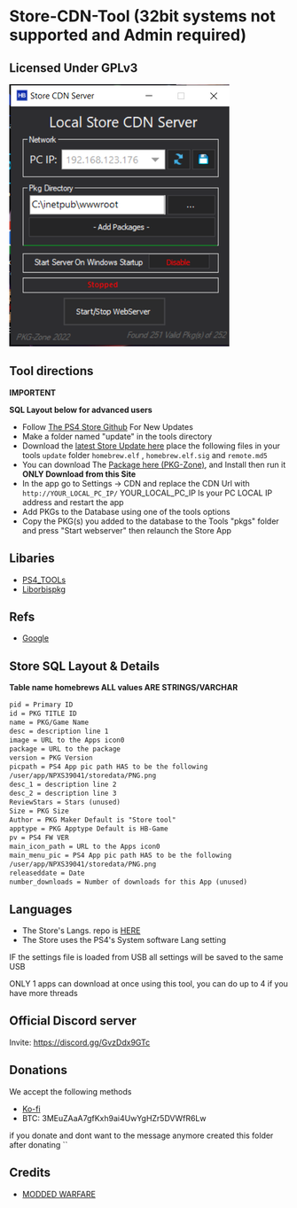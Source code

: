 # Store-CDN-Tool (32bit systems not supported and Admin required)

## Licensed Under GPLv3

![Tool](https://github.com/LightningMods/Store-CDN-Tool/blob/main/tool.png?raw=true "CDN Tool")

## Tool directions

**IMPORTENT**

**SQL Layout below for advanced users**

- Follow [The PS4 Store Github](https://github.com/LightningMods/PS4-Store/releases) For New Updates
- Make a folder named "update" in the tools directory
- Download the [latest Store Update here](https://github.com/LightningMods/PS4-Store/releases) place the following files in your tools `update` folder `homebrew.elf` , `homebrew.elf.sig` and `remote.md5` 
- You can download The [Package here (PKG-Zone)](https://pkg-zone.com/Store-R2.pkg), and Install then run it **ONLY Download from this Site**
- In the app go to Settings -> CDN and replace the CDN Url with `http://YOUR_LOCAL_PC_IP/` YOUR_LOCAL_PC_IP Is your PC LOCAL IP address and restart the app
- Add PKGs to the Database using one of the tools options
- Copy the PKG(s) you added to the database to the Tools "pkgs" folder and press "Start webserver" then relaunch the Store App


## Libaries


- [PS4_TOOLs](https://github.com/xXxTheDarkprogramerxXx/PS4_Tools/tree/master/PS4_Tools) 
- [Liborbispkg](https://github.com/maxton/LibOrbisPkg) 
## Refs
- [Google](google.com) 


 
## Store SQL Layout & Details

**Table name homebrews ALL values ARE STRINGS/VARCHAR**

```
pid = Primary ID
id = PKG TITLE ID
name = PKG/Game Name
desc = description line 1
image = URL to the Apps icon0
package = URL to the package
version = PKG Version
picpath = PS4 App pic path HAS to be the following /user/app/NPXS39041/storedata/PNG.png
desc_1 = description line 2
desc_2 = description line 3
ReviewStars = Stars (unused)
Size = PKG Size
Author = PKG Maker Default is "Store tool"
apptype = PKG Apptype Default is HB-Game
pv = PS4 FW VER
main_icon_path = URL to the Apps icon0
main_menu_pic = PS4 App pic path HAS to be the following /user/app/NPXS39041/storedata/PNG.png
releaseddate = Date 
number_downloads = Number of downloads for this App (unused)
```

## Languages

- The Store's Langs. repo is [HERE](https://github.com/LightningMods/Store-Languages)
- The Store uses the PS4's System software Lang setting


IF the settings file is loaded from USB all settings will be saved to the same USB

ONLY 1 apps can download at once using this tool, you can do up to 4 if you have more threads

## Official Discord server

Invite: https://discord.gg/GvzDdx9GTc

## Donations

We accept the following methods

- [Ko-fi](https://ko-fi.com/lightningmods)
- BTC: 3MEuZAaA7gfKxh9ai4UwYgHZr5DVWfR6Lw

if you donate and dont want to the message anymore created this folder after donating ``

## Credits

- [MODDED WARFARE](https://twitter.com/MODDED_WARFARE)


